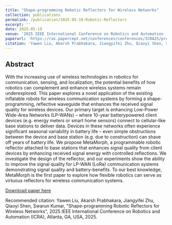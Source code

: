 ```yaml
---
title: "Shape-programming Robotic Reflectors for Wireless Networks"
collection: publications
permalink: /publication/2025-05-19-Robotic-Reflectors
excerpt: ''
date: 2025-05-19
venue: '2025 IEEE International Conference on Robotics and Automation (ICRA)'
paperurl: 'https://ras.papercept.net/conferences/conferences/ICRA25/program/ICRA25_ContentListWeb_3.html'
citation: 'Yawen Liu, Akarsh Prabhakara, Jiangyifei Zhu, Qiaoyi Shen, Swarun Kumar, "Shape-programming Robotic Reflectors for Wireless Networks", 2025 IEEE International Conference on Robotics and Automation (ICRA), Atlanta, GA, USA, 2025.'
---
```

Abstract
---
With the increasing use of wireless technologies in robotics for communication, sensing, and localization, the potential benefits of how robotics can complement and enhance wireless systems remain underexplored. This paper explores a novel application of the existing inflatable robots for wireless communication systems by forming a shape-programming, reflective waveguide that enhances the received signal quality for wireless devices. Our primary target is enhancing Low-Power Wide-Area Networks (LP-WANs) – where 10-year batterypowered client devices (e.g. energy meters or smart home sensors) connect to cellular-like base stations to deliver data. Devices in these networks often experience significant seasonal variability in battery life – even simple obstructions between the device and base station (e.g. due to construction) can shave off years of battery life. We propose MetaMorph, a programmable robotic reflector attached to base stations that enhances signal quality from client devices by enhancing received signal energy with controlled reflections. We investigate the design of the reflector, and our experiments show the ability to improve the signal quality for LP-WAN (LoRa) communication systems demonstrating signal quality and battery-benefits. To our best knowledge, MetaMorph is the first paper to explore how flexible robotics can serve as virtuous reflectors for wireless communication systems.

[Download paper here](https://ras.papercept.net/conferences/conferences/ICRA25/program/ICRA25_ContentListWeb_3.html)

Recommended citation: Yawen Liu, Akarsh Prabhakara, Jiangyifei Zhu, Qiaoyi Shen, Swarun Kumar, "Shape-programming Robotic Reflectors for Wireless Networks", 2025 IEEE International Conference on Robotics and Automation (ICRA), Atlanta, GA, USA, 2025.